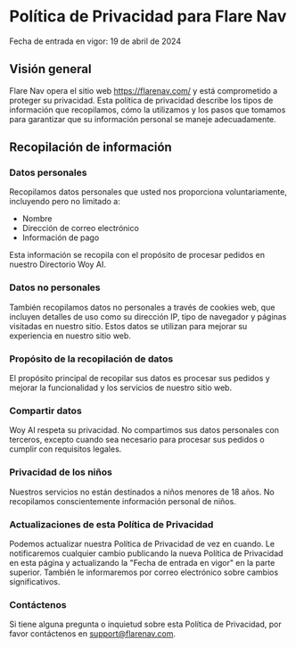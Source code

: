 # Política de Privacidad para Flare Nav

Fecha de entrada en vigor: 19 de abril de 2024

## Visión general
Flare Nav opera el sitio web https://flarenav.com/ y está comprometido a proteger su privacidad. Esta política de privacidad describe los tipos de información que recopilamos, cómo la utilizamos y los pasos que tomamos para garantizar que su información personal se maneje adecuadamente.

## Recopilación de información

### Datos personales

Recopilamos datos personales que usted nos proporciona voluntariamente, incluyendo pero no limitado a:

- Nombre
- Dirección de correo electrónico
- Información de pago

Esta información se recopila con el propósito de procesar pedidos en nuestro Directorio Woy AI.

### Datos no personales

También recopilamos datos no personales a través de cookies web, que incluyen detalles de uso como su dirección IP, tipo de navegador y páginas visitadas en nuestro sitio. Estos datos se utilizan para mejorar su experiencia en nuestro sitio web.

### Propósito de la recopilación de datos

El propósito principal de recopilar sus datos es procesar sus pedidos y mejorar la funcionalidad y los servicios de nuestro sitio web.

### Compartir datos

Woy AI respeta su privacidad. No compartimos sus datos personales con terceros, excepto cuando sea necesario para procesar sus pedidos o cumplir con requisitos legales.

### Privacidad de los niños

Nuestros servicios no están destinados a niños menores de 18 años. No recopilamos conscientemente información personal de niños.

### Actualizaciones de esta Política de Privacidad

Podemos actualizar nuestra Política de Privacidad de vez en cuando. Le notificaremos cualquier cambio publicando la nueva Política de Privacidad en esta página y actualizando la "Fecha de entrada en vigor" en la parte superior. También le informaremos por correo electrónico sobre cambios significativos.

### Contáctenos

Si tiene alguna pregunta o inquietud sobre esta Política de Privacidad, por favor contáctenos en support@flarenav.com.
